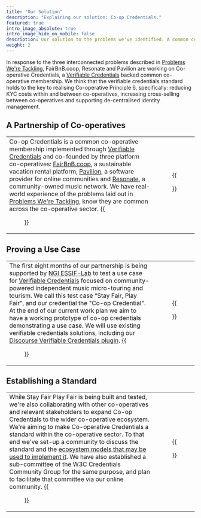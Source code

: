 ```yaml
---
title: "Our Solution"
description: "Explaining our solution: Co-op Credentials."
featured: true
intro_image_absolute: true
intro_image_hide_on_mobile: false
description: Our solution to the problems we've identified. A common co-operative membership implemented through Verifiable Credentials.
weight: 2
---
```


In response to the three interconnected problems described in [Problems We're Tackling](/problems-were-tackling), FairBnB.coop, Resonate and Pavilion are working on Co-operative Credentials, a [Verifiable Credentials](/verifiable-credentials) backed common co-operative membership. We think that the verifiable credentials standard holds to the key to realising Co-operative Principle 6, specifically: reducing KYC costs within and between co-operatives, increasing cross-selling between co-operatives and supporting de-centralised identity management.

## A Partnership of Co-operatives
|  |  |
|--|:--:|
| Co-op Credentials is a common co-operative membership implemented through [Verifiable Credentials](/verifiable-credentials) and co-founded by three platform co-operatives: [FairBnB.coop](https://fairbnb.coop), a sustainable vacation rental platform, [Pavilion](https://thepavilion.io), a software provider for online communities and [Resonate](https://resonate.coop), a community-owned music network. We have real-world experience of the problems laid out in [Problems We're Tackling](/problems-were-tackling), know they are common across the co-operative sector. [{{<figure src="/images/icons/green-hexagon.png" title="More about platform cooperatives" class="cta" target="_blank">}}](https://platform.coop/) | {{<figure src="/images/illustrations/stayfairplayfair.svg">}} | {{<figure src="/images/supporters/fairbnb.png" link="https://fairbnb.coop" class="logo">}}{{<figure src="/images/supporters/pavilion.png" link="https://thepavilion.io" class="logo">}}{{<figure src="/images/supporters/resonate.png" link="https://resonate.coop" class="logo">}} |

## Proving a Use Case
|  |  |
|--|:--:|
| The first eight months of our partnership is being supported by [NGI ESSIF-Lab](https://essif-lab.eu/) to test a use case for [Verifiable Credentials](/verifiable-credentials) focused on community-powered independent music micro-touring and tourism. We call this test case “Stay Fair, Play Fair”, and our credential the "Co-op Credential". At the end of our current work plan we aim to have a working prototype of co-op credentials demonstrating a use case. We will use existing verifiable credentials solutions, including our [Discourse Verifiable Credentials plugin](https://github.com/coopcreds/discourse-verifiable-credentials). [{{<figure src="/images/icons/red-circle.png" title="Read our work plan" class="cta" target="_blank">}}](/what-we-are-doing) | {{<figure src="/images/illustrations/stayfairplayfair.svg">}} |

## Establishing a Standard
|  |  |
|--|:--:|
| While Stay Fair Play Fair is being built and tested, we're also collaborating with other co-operatives and relevant stakeholders to expand Co-op Credentials to the wider co-operative ecosystem. We're aiming to make Co-operative Credentials a standard within the co-operative sector. To that end we've set-up a community to discuss the standard and the [ecosystem models that may be used to implement it](/ecosystem-models). We have also established a sub-committee of the W3C Credentials Community Group for the same purpose, and plan to facilitate that committee via our online community. [{{<figure src="/images/icons/purple-square.png" title="Get involved in the effort" class="cta" target="_blank">}}](/contact) | {{<figure src="/images/illustrations/cooperatives.svg">}} |